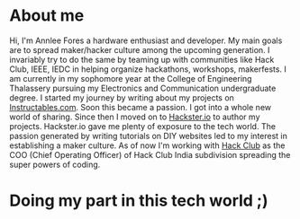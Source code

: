 # About me

Hi, I'm Annlee Fores a hardware enthusiast and developer. My main goals are to spread maker/hacker culture among the upcoming generation. I invariably try to do the same by teaming up with communities like Hack Club, IEEE, IEDC in helping organize hackathons, workshops, makerfests.
I am currently in my sophomore year at the College of Engineering Thalassery pursuing my Electronics and Communication undergraduate degree. 
I started my journey by writing about my projects on [Instructables.com](https://www.instructables.com). Soon this became a passion. I got into a whole new world of sharing. Since then I moved on to [Hackster.io](https://www.hackster.io) to author my projects. Hackster.io gave me plenty of exposure to the tech world. The passion generated by writing tutorials on DIY websites led to my interest in establishing a maker culture.
As of now I'm working with [Hack Club](https://hackclub.com) as the COO (Chief Operating Officer) of Hack Club India subdivision spreading the super powers of coding.

# Doing my part in this tech world ;)



